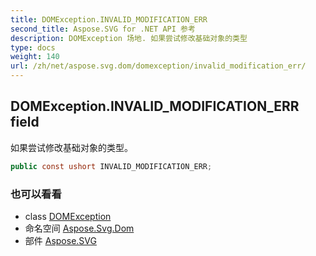 ```yaml
---
title: DOMException.INVALID_MODIFICATION_ERR
second_title: Aspose.SVG for .NET API 参考
description: DOMException 场地. 如果尝试修改基础对象的类型
type: docs
weight: 140
url: /zh/net/aspose.svg.dom/domexception/invalid_modification_err/
---
```

## DOMException.INVALID_MODIFICATION_ERR field

如果尝试修改基础对象的类型。

```csharp
public const ushort INVALID_MODIFICATION_ERR;
```

### 也可以看看

* class [DOMException](../)
* 命名空间 [Aspose.Svg.Dom](../../domexception/)
* 部件 [Aspose.SVG](../../../)


